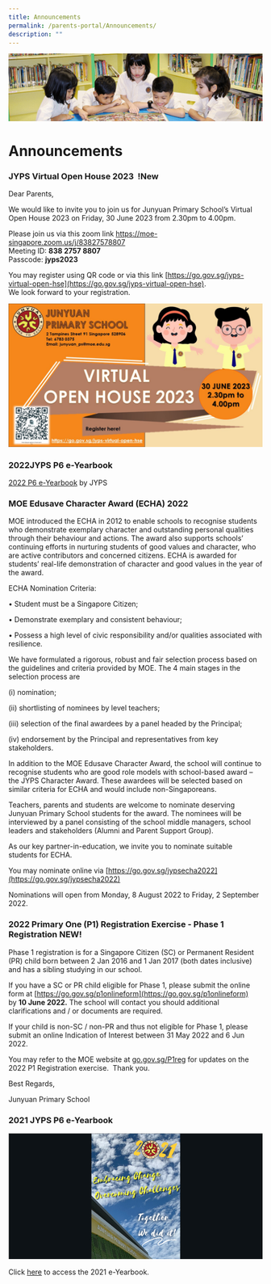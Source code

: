 ```yaml
---
title: Announcements
permalink: /parents-portal/Announcements/
description: ""
---
```

![](/images/banner.gif)

Announcements
=============

### JYPS Virtual Open House 2023&nbsp; !New

Dear Parents,  
  
We would like to invite you to join us for Junyuan Primary School’s Virtual Open House 2023 on Friday, 30 June 2023 from 2.30pm to 4.00pm.

Please join us via this zoom link
https://moe-singapore.zoom.us/j/83827578807 <br>
Meeting ID: **838 2757 8807** <br>
Passcode: **jyps2023**

You may register using QR code or via this link&nbsp;[https://go.gov.sg/jyps-virtual-open-hse](https://go.gov.sg/jyps-virtual-open-hse).  
We look forward to your registration.



![](/images/jyps%20e-open%20house%202023.jpg)

### 2022JYPS P6 e-Yearbook

[2022 P6 e-Yearbook](https://www.canva.com/design/DAFOt12c6WA/view?utm_content=DAFOt12c6WA&amp;utm_campaign=designshare&amp;utm_medium=embeds&amp;utm_source=link)&nbsp;by JYPS

### MOE Edusave Character Award (ECHA) 2022


MOE introduced the ECHA in 2012 to enable schools to recognise students who demonstrate exemplary character and outstanding personal qualities through their behaviour and actions. The award also supports schools’ continuing efforts in nurturing students of good values and character, who are active contributors and concerned citizens. ECHA is awarded for students’ real-life demonstration of character and good values in the year of the award.

ECHA Nomination Criteria:

• Student must be a Singapore Citizen;

• Demonstrate exemplary and consistent behaviour;

• Possess a high level of civic responsibility and/or qualities associated with resilience.

We have formulated a rigorous, robust and fair selection process based on the guidelines and criteria provided by MOE. The 4 main stages in the selection process are

(i) nomination;

(ii) shortlisting of nominees by level teachers;

(iii) selection of the final awardees by a panel headed by the Principal;

(iv) endorsement by the Principal and representatives from key stakeholders.

In addition to the MOE Edusave Character Award, the school will continue to recognise students who are good role models with school-based award – the JYPS Character Award. These awardees will be selected based on similar criteria for ECHA and would include non-Singaporeans.

Teachers, parents and students are welcome to nominate deserving Junyuan Primary School students for the award. The nominees will be interviewed by a panel consisting of the school middle managers, school leaders and stakeholders (Alumni and Parent Support Group).

As our key partner-in-education, we invite you to nominate suitable students for ECHA.

You may nominate online via&nbsp;[https://go.gov.sg/jypsecha2022](https://go.gov.sg/jypsecha2022)

Nominations will open from Monday, 8 August 2022 to Friday, 2 September 2022.

  
### 2022 Primary One (P1) Registration Exercise - Phase 1 Registration NEW!

Phase 1 registration is for a Singapore Citizen (SC) or Permanent Resident (PR) child born between 2 Jan 2016 and 1 Jan 2017 (both dates inclusive) and has a sibling studying in our school.

If you have a SC or PR child eligible for Phase 1, please submit the online form at&nbsp;[https://go.gov.sg/p1onlineform](https://go.gov.sg/p1onlineform)&nbsp; by&nbsp;**10 June 2022.**&nbsp;The school will contact you should additional clarifications and / or documents are required.

If your child is non-SC / non-PR and thus not eligible for Phase 1, please submit an online Indication of Interest between 31 May 2022 and 6 Jun 2022.

You may refer to the MOE website at&nbsp;[go.gov.sg/P1reg](http://go.gov.sg/P1reg)&nbsp;for updates on the 2022 P1 Registration exercise.&nbsp; Thank you.

Best Regards,

Junyuan Primary School

### 2021 JYPS P6 e-Yearbook

![](/images/e-Yearbook.png)

Click&nbsp;[here](https://www.canva.com/design/DAEu_gv4qZU/hFl6yglvn0V-1p86CFmK8g/view)&nbsp;to access the 2021 e-Yearbook.